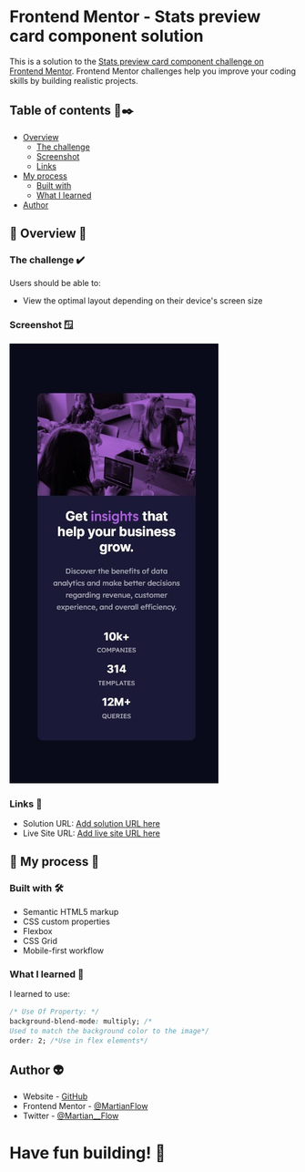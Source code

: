 # Frontend Mentor - Stats preview card component solution

This is a solution to the [Stats preview card component challenge on Frontend Mentor](https://www.frontendmentor.io/challenges/stats-preview-card-component-8JqbgoU62). Frontend Mentor challenges help you improve your coding skills by building realistic projects. 

## Table of contents 📝✒️

- [Overview](#overview)
  - [The challenge](#the-challenge)
  - [Screenshot](#screenshot)
  - [Links](#links)
- [My process](#my-process)
  - [Built with](#built-with)
  - [What I learned](#what-i-learned)
- [Author](#author)


## 📇 Overview 📇

### The challenge ✔️

Users should be able to:

- View the optimal layout depending on their device's screen size

### Screenshot 🪟

![](./Screenshot.jpg)

### Links 🔗

- Solution URL: [Add solution URL here](https://your-solution-url.com)
- Live Site URL: [Add live site URL here](https://your-live-site-url.com)

## 🧩 My process 🧩

### Built with  🛠

- Semantic HTML5 markup
- CSS custom properties
- Flexbox
- CSS Grid
- Mobile-first workflow

### What I learned 🥇

I learned to use:

```css
/* Use Of Property: */
background-blend-mode: multiply; /*
Used to match the background color to the image*/
order: 2; /*Use in flex elements*/
```

## Author 👽

- Website - [GitHub](https://github.com/MartianFlow)
- Frontend Mentor - [@MartianFlow](https://www.frontendmentor.io/profile/MartianFlow)
- Twitter - [@Martian__Flow](https://twitter.com/Martian__Flow)


#  Have fun building! 🚀